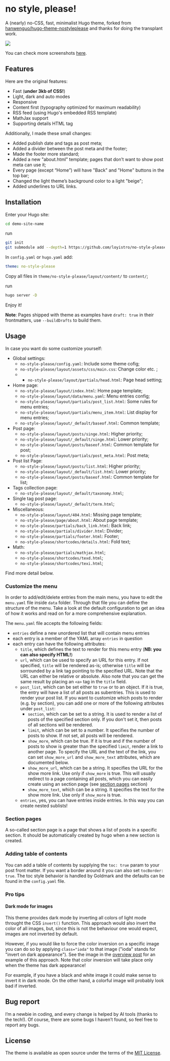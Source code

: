 # no style, please!

A (nearly) no-CSS, fast, minimalist Hugo theme, forked from [hanwenguo/hugo-theme-nostyleplease](https://github.com/hanwenguo/hugo-theme-nostyleplease) and thanks for doing the transplant work.

<img src="https://raw.githubusercontent.com/loyistro/no-style-please/refs/heads/main/images/IMG_20241214_143715.jpg">

You can check more screenshots [here](https://github.com/loyistro/no-style-please/tree/main/images).

## Features
Here are the original features:
- Fast (**under 3kb of CSS!**)
- Light, dark and auto modes
- Responsive
- Content first (typography optimized for maximum readability)
- RSS feed (using Hugo's embedded RSS template)
- MathJax support
- Supporting details HTML tag

Additionally, I made these small changes:
- Added publish date and tags as post meta;
- Added a divider between the post meta and the footer;
- Made the footer more standard;
- Added a new "about.html" template; pages that don’t want to show post meta can use it;
- Every page (except “Home”) will have "Back" and "Home" buttons in the top bar;
- Changed the light theme’s background color to a light "beige";
- Added underlines to URL links.

## Installation
Enter your Hugo site:
```zsh
cd demo-site-name
```

run
```zsh
git init
git submodule add --depth=1 https://github.com/loyistro/no-style-please.gi
```

In `config.yaml` or `hugo.yaml` add:
```yaml
theme: no-style-please
```

Copy all files in `theme/no-style-please/layout/content/` to `content/`;

run
```zsh
hugo server -D
```

Enjoy it!

**Note**: Pages shipped with theme as examples have `draft: true` in their frontmatters, use `--buildDrafts` to build them.

## Usage
In case you want do some customize yourself:
- Global settings:
	- `no-style-please/config.yaml`: Include some theme cofig;
	- `no-style-please/layout/assets/css/main.css`: Change color etc. ;
	- - `no-style-please/layout/partials/head.html`: Page head setting;
- Home page:
	- `no-style-please/layout/index.html`: Home page template;
	- `no-style-please/layout/data/menu.yaml`: Menu entries config;
	- `no-style-please/layout/partials/post_list.html`: Some rules for menu entries;
	- `no-style-please/layout/partials/menu_item.html`: List display for menu entries;
	- `no-style-please/layout/_default/baseof.html`: Common template;
- Post page:
	- `no-style-please/layout/posts/singe.html`: Higher priority;
	- `no-style-please/layout/_default/singe.html`: Lower priority;
	- `no-style-please/layout/posts/baseof.html`: Common template for post;
	- `no-style-please/layout/partials/post_meta.html`: Post meta;
- Post list Page:
	- `no-style-please/layout/posts/list.html`: Higher priority;
	- `no-style-please/layout/_default/list.html`: Lower priority;
	- `no-style-please/layout/posts/baseof.html`: Common template for list;
- Tags collection page:
	- `no-style-please/layout/_default/taxonomy.html`;
- Single tag  post page:
	- `no-style-please/layout/_default/term.html`;
- Miscellaneous:
	- `no-style-please/layout/404.html`: Missing page template;
	- `no-style-please/page/about.html`: About page template;
	- `no-style-please/partials/back_link.html`: Back link;
	- `no-style-please/partials/divider.html`: Divider;
	- `no-style-please/partials/footer.html`: Footer;
	- `no-style-please/shortcodes/details.html`: Fold text;
- Math:
	- `no-style-please/partials/mathjax.html`;
	- `no-style-please/shortcodes/texd.html`;
	- `no-style-please/shortcodes/texi.html`;

Find more detail below.

### Customize the menu
In order to add/edit/delete entries from the main menu, you have to edit the `menu.yaml` file inside `data` folder. Through that file you can define the structure of the menu. Take a look at the default configuration to get an idea of how it works and read on for a more comprehensive explanation.

The `menu.yaml` file accepts the following fields:

- `entries` define a new unordered list that will contain menu entries
- each entry is a member of the YAML array `entries` in question
- each entry can have the following attributes:
    - `title`, which defines the text to render for this menu entry (**NB: you can also specify HTML!**)
    - `url`, which can be used to specify an URL for this entry. If not specified, `title` will be rendered as-is; otherwise `title` will be sorrounded by a link tag pointing to the specified URL. Note that the URL can either be relative or absolute. Also note that you can get the same result by placing an ```<a>``` tag in the `title` field.
    - `post_list`, which can be set either to `true` or to an object. If it is true, the entry will have a list of all posts as subentries. This is used to render your post list. If you want to customize which posts to render (e.g. by section), you can add one or more of the following attributes under `post_list`:
        - `section`, which can be set to a string. It is used to render a list of posts of the specified section only. If you don't set it, then posts of all sections will be rendered.
        - `limit`, which can be set to a number. It specifies the number of posts to show. If not set, all posts will be rendered.
        - `show_more`, which can be true. If it is true and if the number of posts to show is greater than the specified `limit`, render a link to another page. To specify the URL and the text of the link, you can set `show_more_url` and `show_more_text` attributes, which are documented below.
        - `show_more_url`, which can be a string. It specifies the URL for the show more link. Use only if `show_more` is true. This will usually redirect to a page containing all posts, which you can easily create using an section page (see [section pages](#section-pages) section)
        - `show_more_text`, which can be a string. It specifies the text for the show more link. Use only if `show_more` is true.
    - `entries`, yes, you can have entries inside entries. In this way you can create nested sublists!

### Section pages
A so-called section page is a page that shows a list of posts in a specific section. It should be automatically created by hugo when a new section is created.

### Adding table of contents
You can add a table of contents by supplying the `toc: true` param to your post front matter. If you want a border around it you can also set `tocBorder: true`. The toc style behavior is handled by Goldmark and the defaults can be found in the `config.yaml` file.

### Pro tips
#### Dark mode for images
This theme provides dark mode by inverting all colors of light mode throught the CSS `invert()` function. This approach would also invert the color of all images, but, since this is not the behaviour one would expect, images are not inverted by default.

However, if you would like to force the color inversion on a specific image you can do so by applying `class="ioda"` to that image ("ioda" stands for "invert on dark appearance"). See the image in the [overview post](https://github.com/riggraz/no-style-please/blob/master/_posts/2020-07-07-overview-post.md) for an example of this approach. Note that color inversion will take place only when the theme has dark appearance!

For example, if you have a black and white image it could make sense to invert it in dark mode. On the other hand, a colorful image will probably look bad if inverted.

## Bug report
I’m a newbie in coding, and every change is helped by AI tools (thanks to the tech!). Of course, there are some bugs I haven’t found, so feel free to report any bugs.

## License
The theme is available as open source under the terms of the [MIT License](https://opensource.org/licenses/MIT).
